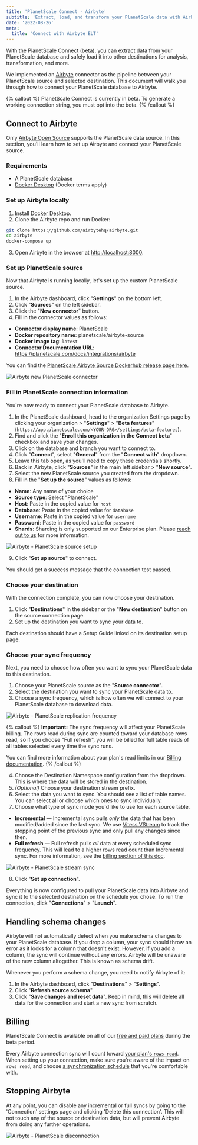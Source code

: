 ```yaml
---
title: 'PlanetScale Connect - Airbyte'
subtitle: 'Extract, load, and transform your PlanetScale data with Airbyte.'
date: '2022-08-26'
meta:
  title: 'Connect with Airbyte ELT'
---
```


With the PlanetScale Connect (beta), you can extract data from your PlanetScale database and safely load it into other destinations for analysis, transformation, and more.

We implemented an [Airbyte](https://airbyte.com/) connector as the pipeline between your PlanetScale source and selected destination. This document will walk you through how to connect your PlanetScale database to Airbyte.

{% callout %}
PlanetScale Connect is currently in beta. To generate a working connection string, you must opt into the beta.
{% /callout %}

## Connect to Airbyte

Only [Airbyte Open Source](https://docs.airbyte.com/quickstart/deploy-airbyte) supports the PlanetScale data source. In this section, you'll learn how to set up Airbyte and connect your PlanetScale source.

### Requirements

- A PlanetScale database
- [Docker Desktop](https://www.docker.com/products/docker-desktop/) (Docker terms apply)

### Set up Airbyte locally

1. Install [Docker Desktop](https://www.docker.com/products/docker-desktop/).
2. Clone the Airbyte repo and run Docker:

```bash
git clone https://github.com/airbytehq/airbyte.git
cd airbyte
docker-compose up
```

3. Open Airbyte in the browser at [http://localhost:8000](http://localhost:8000).

### Set up PlanetScale source

Now that Airbyte is running locally, let's set up the custom PlanetScale source.

1. In the Airbyte dashboard, click "**Settings**" on the bottom left.
2. Click "**Sources**" on the left sidebar.
3. Click the "**New connector**" button.
4. Fill in the connector values as follows:

- **Connector display name**: PlanetScale
- **Docker repository name**: planetscale/airbyte-source
- **Docker image tag**: `latest`
- **Connector Documentation URL**: https://planetscale.com/docs/integrations/airbyte

You can find the [PlanetScale Airbyte Source Dockerhub release page here](https://hub.docker.com/r/planetscale/airbyte-source).

![Airbyte new PlanetScale connector](/docs/integrations/airbyte/connector.png)

### Fill in PlanetScale connection information

You're now ready to connect your PlanetScale database to Airbyte.

1. In the PlanetScale dashboard, head to the organization Settings page by clicking your organization > "**Settings**" > "**Beta features**" (`https://app.planetscale.com/<YOUR-ORG>/settings/beta-features`).
2. Find and click the "**Enroll this organization in the Connect beta**" checkbox and save your changes.
3. Click on the database and branch you want to connect to.
4. Click "**Connect**", select "**General**" from the "**Connect with**" dropdown.
5. Leave this tab open, as you'll need to copy these credentials shortly.
6. Back in Airbyte, click "**Sources**" in the main left sidebar > "**New source**".
7. Select the new PlanetScale source you created from the dropdown.
8. Fill in the "**Set up the source**" values as follows:

- **Name**: Any name of your choice
- **Source type**: Select "PlanetScale"
- **Host**: Paste in the copied value for `host`
- **Database**: Paste in the copied value for `database`
- **Username**: Paste in the copied value for `username`
- **Password**: Paste in the copied value for `password`
- **Shards**: Sharding is only supported on our Enterprise plan. Please [reach out to us](/contact) for more information.

![Airbyte - PlanetScale source setup](/docs/integrations/airbyte/source.png)

9. Click "**Set up source**" to connect.

You should get a success message that the connection test passed.

### Choose your destination

With the connection complete, you can now choose your destination.

1. Click "**Destinations**" in the sidebar or the "**New destination**" button on the source connection page.
2. Set up the destination you want to sync your data to.

Each destination should have a Setup Guide linked on its destination setup page.

### Choose your sync frequency

Next, you need to choose how often you want to sync your PlanetScale data to this destination.

1. Choose your PlanetScale source as the "**Source connector**".
2. Select the destination you want to sync your PlanetScale data to.
3. Choose a sync frequency, which is how often we will connect to your PlanetScale database to download data.

![Airbyte - PlanetScale replication frequency](/docs/integrations/airbyte/replication-frequency.png)

{% callout %}
**Important:** The sync frequency will affect your PlanetScale billing. The rows read during sync are
counted toward your database rows read, so if you choose "Full refresh", you will be billed for full table reads of
all tables selected every time the sync runs.

You can find more information about your plan's read limits in our
[Billing documentation](/docs/concepts/billing#planetscale-plans).
{% /callout %}

4. Choose the Destination Namespace configuration from the dropdown. This is where the data will be stored in the destination.
5. _(Optional)_ Choose your destination stream prefix.
6. Select the data you want to sync. You should see a list of table names. You can select all or choose which ones to sync individually.
7. Choose what type of sync mode you'd like to use for each source table.

- **Incremental** &mdash; Incremental sync pulls _only_ the data that has been modified/added since the last sync. We use [Vitess VStream](https://vitess.io/docs/13.0/concepts/vstream/) to track the stopping point of the previous sync and only pull any changes since then.
- **Full refresh** &mdash; Full refresh pulls _all_ data at every scheduled sync frequency. This will lead to a higher rows read count than Incremental sync. For more information, see the [billing section of this doc](#billing).

![Airbyte - PlanetScale stream sync](/docs/integrations/airbyte/streams.png)

8. Click "**Set up connection**".

Everything is now configured to pull your PlanetScale data into Airbyte and sync it to the selected destination on the schedule you chose. To run the connection, click "**Connections**" > "**Launch**".

## Handling schema changes

Airbyte will not automatically detect when you make schema changes to your PlanetScale database. If you drop a column, your sync should throw an error as it looks for a column that doesn't exist. However, if you add a column, the sync will continue without any errors. Airbyte will be unaware of the new column altogether. This is known as schema drift.

Whenever you perform a schema change, you need to notify Airbyte of it:

1. In the Airbyte dashboard, click "**Destinations**" > "**Settings**".
2. Click "**Refresh source schema**".
3. Click "**Save changes and reset data**". Keep in mind, this will delete all data for the connection and start a new sync from scratch.

## Billing

PlanetScale Connect is available on all of our [free and paid plans](/docs/concepts/billing#planetscale-plans) during the beta period.

Every Airbyte connection sync will count toward [your plan's `rows read`](/docs/concepts/billing#planetscale-plans). When setting up your connection, make sure you're aware of the impact on `rows read`, and choose [a synchronization schedule](#choose-your-sync-frequency) that you're comfortable with.

## Stopping Airbyte

At any point, you can disable any incremental or full syncs by going to the 'Connection' settings page and clicking 'Delete this connection'. This will not touch any of the source or destination data, but will prevent Airbyte from doing any further operations.

![Airbyte - PlanetScale disconnection](/docs/integrations/airbyte/disconnect.png)
